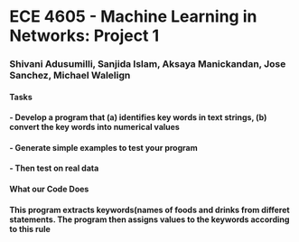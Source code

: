 # ECE 4605 - Machine Learning in Networks: Project 1
### Shivani Adusumilli, Sanjida Islam, Aksaya Manickandan, Jose Sanchez, Michael Walelign

#### Tasks
#### - Develop a program that (a) identifies key words in text strings, (b) convert the key words into numerical values
#### - Generate simple examples to test your program
#### - Then test on real data


#### What our Code Does
#### This program extracts keywords(names of foods and drinks from differet statements. The program then assigns values to the keywords according to this rule

